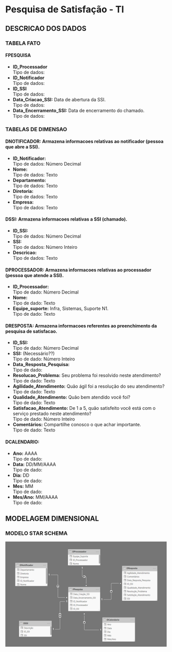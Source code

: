# Pesquisa de Satisfação - TI

## DESCRICAO DOS DADOS

### TABELA FATO

#### FPESQUISA
* **ID_Processador**<br>
   Tipo de dados:
* **ID_Notificador**<br>
   Tipo de dados:
* **ID_SSI**<br>
   Tipo de dados:
* **Data_Criacao_SSI:** Data de abertura da SSI.<br>
   Tipo de dados:
* **Data_Encerramento_SSI:** Data de encerramento do chamado.<br>
   Tipo de dados:

### TABELAS DE DIMENSAO

#### DNOTIFICADOR: Armazena informacoes relativas ao notificador (pessoa que abre a SSI).<br>
* **ID_Notificador:** <br>
   Tipo de dados: Número Decimal
* **Nome:** <br>
   Tipo de dados: Texto
* **Departamento:** <br>
   Tipo de dados: Texto
* **Diretoria:** <br>
   Tipo de dados: Texto
* **Empresa:** <br>
   Tipo de dados: Texto

#### DSSI: Armazena informacoes relativas a SSI (chamado).<br>
* **ID_SSI:** <br>
   Tipo de dados: Número Decimal
* **SSI:** <br>
   Tipo de dados: Número Inteiro
* **Descricao:** <br>
   Tipo de dados: Texto

#### DPROCESSADOR: Armazena informacoes relativas ao processador (pessoa que atende a SSI).<br>
* **ID_Processador:** <br>
   Tipo de dado: Número Decimal
* **Nome:** <br>
   Tipo de dado: Texto
* **Equipe_suporte:** Infra, Sistemas, Suporte N1.<br>
   Tipo de dado: Texto

#### DRESPOSTA: Armazena informacoes referentes ao preenchimento da pesquisa de satisfacao.<br>
* **ID_SSI:** <br>
   Tipo de dado: Número Decimal
* **SSI:** (Necessário??)<br>
   Tipo de dado: Número Inteiro
* **Data_Resposta_Pesquisa:** <br>
   Tipo de dado:
* **Resolucao_Problema:** Seu problema foi resolvido neste atendimento? <br>
   Tipo de dado: Texto
* **Agilidade_Atendimento:** Quão ágil foi a resolução do seu atendimento?<br>
   Tipo de dado: Texto
* **Qualidade_Atendimento:** Quão bem atendido você foi?<br>
   Tipo de dado: Texto
* **Satisfacao_Atendimento:** De 1 a 5, quão satisfeito você está com o serviço prestado neste atendimento?<br>
   Tipo de dado: Número Inteiro
* **Comentários:** Compartilhe conosco o que achar importante.<br>
   Tipo de dado: Texto


#### DCALENDARIO:
* **Ano:** AAAA<br>
   Tipo de dado:
* **Data:** DD/MM/AAAA<br>
   Tipo de dado:
* **Dia:** DD<br>
   Tipo de dado:
* **Mes:** MM<br>
   Tipo de dado:
* **Mes/Ano:** MM/AAAA<br>
   Tipo de dado:


## MODELAGEM DIMENSIONAL

### MODELO STAR SCHEMA

![Alt text](https://github.com/danielasalomao/pesquisa/blob/v1/Star_Schema.png)

